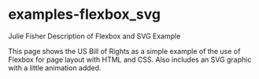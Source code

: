 # examples-flexbox_svg

Julie Fisher Description of Flexbox and SVG Example

This page shows the US Bill of Rights as a simple example of the use of Flexbox for page layout with HTML and CSS. Also includes an SVG graphic with a little animation added.
